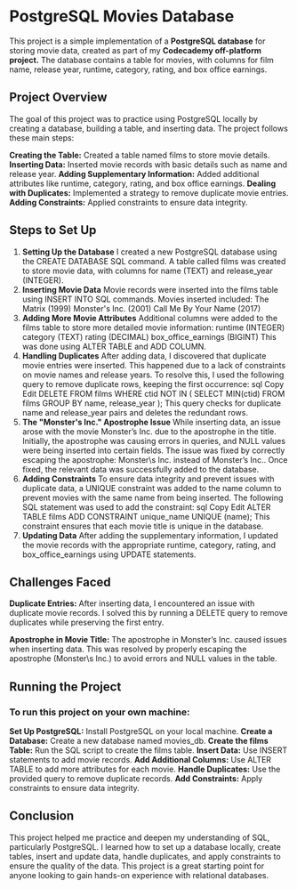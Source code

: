 # PostgreSQL Movies Database
This project is a simple implementation of a **PostgreSQL database** for storing movie data, created as part of my **Codecademy off-platform project.** The database contains a table for movies, with columns for film name, release year, runtime, category, rating, and box office earnings.

## Project Overview
The goal of this project was to practice using PostgreSQL locally by creating a database, building a table, and inserting data. The project follows these main steps:

**Creating the Table:** Created a table named films to store movie details.
**Inserting Data:** Inserted movie records with basic details such as name and release year.
**Adding Supplementary Information:** Added additional attributes like runtime, category, rating, and box office earnings.
**Dealing with Duplicates:** Implemented a strategy to remove duplicate movie entries.
**Adding Constraints:** Applied constraints to ensure data integrity.

## Steps to Set Up

1. **Setting Up the Database**
I created a new PostgreSQL database using the CREATE DATABASE SQL command.
A table called films was created to store movie data, with columns for name (TEXT) and release_year (INTEGER).
2. **Inserting Movie Data**
Movie records were inserted into the films table using INSERT INTO SQL commands.
Movies inserted included:
The Matrix (1999)
Monster's Inc. (2001)
Call Me By Your Name (2017)
3. **Adding More Movie Attributes**
Additional columns were added to the films table to store more detailed movie information:
runtime (INTEGER)
category (TEXT)
rating (DECIMAL)
box_office_earnings (BIGINT)
This was done using ALTER TABLE and ADD COLUMN.
4. **Handling Duplicates**
After adding data, I discovered that duplicate movie entries were inserted. This happened due to a lack of constraints on movie names and release years.
To resolve this, I used the following query to remove duplicate rows, keeping the first occurrence:
sql
Copy
Edit
DELETE FROM films
WHERE ctid NOT IN (
    SELECT MIN(ctid)
    FROM films
    GROUP BY name, release_year
);
This query checks for duplicate name and release_year pairs and deletes the redundant rows.
5. **The "Monster's Inc." Apostrophe Issue**
While inserting data, an issue arose with the movie Monster’s Inc. due to the apostrophe in the title.
Initially, the apostrophe was causing errors in queries, and NULL values were being inserted into certain fields.
The issue was fixed by correctly escaping the apostrophe: Monster\s Inc. instead of Monster’s Inc..
Once fixed, the relevant data was successfully added to the database.
6. **Adding Constraints**
To ensure data integrity and prevent issues with duplicate data, a UNIQUE constraint was added to the name column to prevent movies with the same name from being inserted.
The following SQL statement was used to add the constraint:
sql
Copy
Edit
ALTER TABLE films
ADD CONSTRAINT unique_name UNIQUE (name);
This constraint ensures that each movie title is unique in the database.
7. **Updating Data**
After adding the supplementary information, I updated the movie records with the appropriate runtime, category, rating, and box_office_earnings using UPDATE statements.

## Challenges Faced

**Duplicate Entries:** After inserting data, I encountered an issue with duplicate movie records. I solved this by running a DELETE query to remove duplicates while preserving the first entry.

**Apostrophe in Movie Title:** The apostrophe in Monster’s Inc. caused issues when inserting data. This was resolved by properly escaping the apostrophe (Monster\s Inc.) to avoid errors and NULL values in the table.

## Running the Project

### To run this project on your own machine:

**Set Up PostgreSQL:** Install PostgreSQL on your local machine.
**Create a Database:** Create a new database named movies_db.
**Create the films Table:** Run the SQL script to create the films table.
**Insert Data:** Use INSERT statements to add movie records.
**Add Additional Columns:** Use ALTER TABLE to add more attributes for each movie.
**Handle Duplicates:** Use the provided query to remove duplicate records.
**Add Constraints:** Apply constraints to ensure data integrity.

## Conclusion

This project helped me practice and deepen my understanding of SQL, particularly PostgreSQL. I learned how to set up a database locally, create tables, insert and update data, handle duplicates, and apply constraints to ensure the quality of the data. This project is a great starting point for anyone looking to gain hands-on experience with relational databases.


